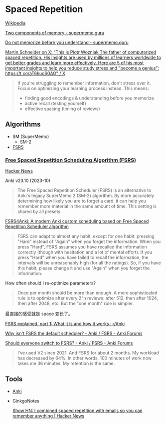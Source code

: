 # Spaced Repetition
[Wikipedia](https://en.wikipedia.org/wiki/Spaced_repetition)

[Two components of memory - supermemo.guru](https://supermemo.guru/wiki/Two_components_of_memory)

[Do not memorize before you understand - supermemo.guru](https://supermemo.guru/wiki/Do_not_memorize_before_you_understand)

[Martin Schneider on X: "This is Piotr Wozniak The father of computerized spaced repetition. His insights are used by millions of learners worldwide to get better grades and learn more effectively. Here are 5 of his most important insights to help you reduce study stress and "become a genius": https://t.co/aT6kuoS0AG" / X](https://x.com/Mart1nSchneider/status/1815099433291517954)
> If you're struggling to remember information, don't stress over it. Focus on optimizing your learning process instead. This means:
> - finding good encodings & understanding before you memorize
> - active recall (testing yourself)
> - effective spacing (timing of reviews)

## Algorithms
- SM (SuperMemo)
  - SM-2
- [FSRS](#free-spaced-repetition-scheduling-algorithm-fsrs)

### [Free Spaced Repetition Scheduling Algorithm (FSRS)](https://github.com/open-spaced-repetition/free-spaced-repetition-scheduler/tree/main)
[Hacker News](https://news.ycombinator.com/item?id=39002138)

Anki v23.10 (2023-10)
> The Free Spaced Repetition Scheduler (FSRS) is an alternative to Anki's legacy SuperMemo 2 (SM-2) algorithm. By more accurately determining how likely you are to forget a card, it can help you remember more material in the same amount of time. This setting is shared by all presets.

[FSRS4Anki: A modern Anki custom scheduling based on Free Spaced Repetition Scheduler algorithm](https://github.com/open-spaced-repetition/fsrs4anki/tree/main)
> 

> FSRS can adapt to almost any habit, except for one habit: pressing "Hard" instead of "Again" when you forget the information. When you press "Hard", FSRS assumes you have recalled the information correctly (though with hesitation and a lot of mental effort). If you press "Hard" when you have failed to recall the information, the intervals will be unreasonably high (for all the ratings). So, if you have this habit, please change it and use "Again" when you forget the information.

How often should I re-optimize parameters?
> Once per month should be more than enough. A more sophisticated rule is to optimize after every 2^n reviews: after 512, then after 1024, then after 2048, etc. But the "one month" rule is simpler.

最直接的感受就是 space 变长了。

[FSRS explained, part 1: What it is and how it works : r/Anki](https://www.reddit.com/r/Anki/comments/15mab3r/fsrs_explained_part_1_what_it_is_and_how_it_works/)

[Why isn't FSRS the default scheduler? - Anki / FSRS - Anki Forums](https://forums.ankiweb.net/t/why-isnt-fsrs-the-default-scheduler/40455)

[Should everyone switch to FSRS? - Anki / FSRS - Anki Forums](https://forums.ankiweb.net/t/should-everyone-switch-to-fsrs/45382)
> I’ve used V2 since 2021. And FSRS for about 2 months. My workload has decreased by 64%. In other words, 100 minutes of work now takes me 36 minutes. My retention is the same.

## Tools
- [Anki](Anki/README.md)
- GinkgoNotes
  
  [Show HN: I combined spaced repetition with emails so you can remember anything | Hacker News](https://news.ycombinator.com/item?id=42317393)
